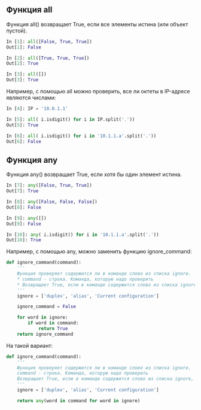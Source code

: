 ## Функция all

Функция all() возвращает True, если все элементы истина (или объект пустой).
```python
In [1]: all([False, True, True])
Out[1]: False

In [2]: all([True, True, True])
Out[2]: True

In [3]: all([])
Out[3]: True
```

Например, с помощью all можно проверить, все ли октеты в IP-адресе являются числами:
```python
In [4]: IP = '10.0.1.1'

In [5]: all( i.isdigit() for i in IP.split('.'))
Out[5]: True

In [6]: all( i.isdigit() for i in '10.1.1.a'.split('.'))
Out[6]: False
```


## Функция any

Функция any() возвращает True, если хотя бы один элемент истина.
```python
In [7]: any([False, True, True])
Out[7]: True

In [8]: any([False, False, False])
Out[8]: False

In [9]: any([])
Out[9]: False

In [10]: any( i.isdigit() for i in '10.1.1.a'.split('.'))
Out[10]: True
```


Например, с помощью any, можно заменить функцию ignore_command:
```python
def ignore_command(command):
    '''
    Функция проверяет содержится ли в команде слово из списка ignore.
    * command - строка. Команда, которую надо проверить
    * Возвращает True, если в команде содержится слово из списка ignore, False - если нет
    '''
    ignore = ['duplex', 'alias', 'Current configuration']

    ignore_command = False

    for word in ignore:
        if word in command:
            return True
    return ignore_command
```

На такой вариант:
```python
def ignore_command(command):
    '''
    Функция проверяет содержится ли в команде слово из списка ignore.
    command - строка. Команда, которую надо проверить
    Возвращает True, если в команде содержится слово из списка ignore, False - если нет
    '''
    ignore = ['duplex', 'alias', 'Current configuration']

    return any(word in command for word in ignore)
```

